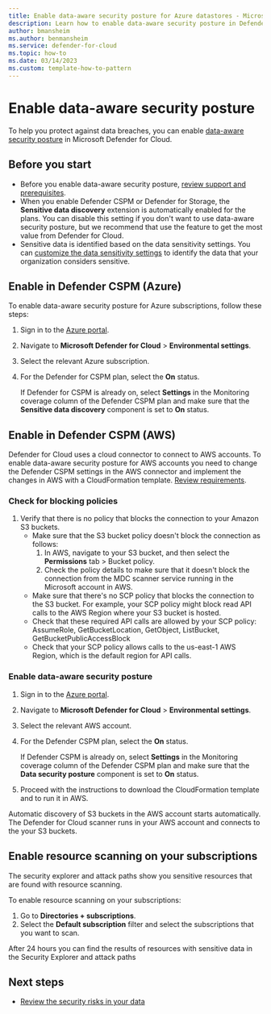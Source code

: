 ```yaml
---
title: Enable data-aware security posture for Azure datastores - Microsoft Defender for Cloud
description: Learn how to enable data-aware security posture in Defender for Cloud
author: bmansheim
ms.author: benmansheim
ms.service: defender-for-cloud
ms.topic: how-to
ms.date: 03/14/2023
ms.custom: template-how-to-pattern
---
```


# Enable data-aware security posture

To help you protect against data breaches, you can enable [data-aware security posture](data-security-posture-enable.md) in Microsoft Defender for Cloud.

## Before you start

- Before you enable data-aware security posture, [review support and prerequisites](concept-data-security-posture-prepare.md).
- When you enable Defender CSPM or Defender for Storage, the **Sensitive data discovery** extension is automatically enabled for the plans. You can disable this setting if you don't want to use data-aware security posture, but we recommend that use the feature to get the most value from Defender for Cloud.
- Sensitive data is identified based on the data sensitivity settings. You can [customize the data sensitivity settings](data-sensitivity-settings.md) to identify the data that your organization considers sensitive.

## Enable in Defender CSPM (Azure)

To enable data-aware security posture for Azure subscriptions, follow these steps:

1. Sign in to the [Azure portal](https://portal.azure.com). 
1. Navigate to **Microsoft Defender for Cloud** > **Environmental settings**.
1. Select the relevant Azure subscription.
1. For the Defender for CSPM plan, select the **On** status.

    If Defender for CSPM is already on, select **Settings** in the Monitoring coverage column of the Defender CSPM plan and make sure that the **Sensitive data discovery** component is set to **On** status.

## Enable in Defender CSPM (AWS)
 
Defender for Cloud uses a cloud connector to connect to AWS accounts. To enable data-aware security posture for AWS accounts you need to change the Defender CSPM settings in the AWS connector and implement the changes in AWS with a CloudFormation template. [Review requirements](concept-data-security-posture-prepare.md#scanning-aws-storage).

### Check for blocking policies

1. Verify that there is no policy that blocks the connection to your Amazon S3 buckets.
    - Make sure that the S3 bucket policy doesn't block the connection as follows:
        1. In AWS, navigate to your S3 bucket, and then select the **Permissions** tab > Bucket policy.
        2. Check the policy details to make sure that it doesn't block the connection from the MDC scanner service running in the Microsoft account in AWS.
    - Make sure that there's no SCP policy that blocks the connection to the S3 bucket. For 
example, your SCP policy might block read API calls to the AWS Region where your S3 
bucket is hosted.
    - Check that these required API calls are allowed by your SCP policy: AssumeRole, 
GetBucketLocation, GetObject, ListBucket, GetBucketPublicAccessBlock
    - Check that your SCP policy allows calls to the us-east-1 AWS Region, which is the default 
region for API calls.

### Enable data-aware security posture

1. Sign in to the [Azure portal](https://portal.azure.com). 
1. Navigate to **Microsoft Defender for Cloud** > **Environmental settings**.
1. Select the relevant AWS account.
1. For the Defender CSPM plan, select the **On** status.

    If Defender CSPM is already on, select **Settings** in the Monitoring coverage column of the Defender CSPM plan and make sure that the **Data security posture** component is set to **On** status.

1. Proceed with the instructions to download the CloudFormation template and to run it in AWS.

Automatic discovery of S3 buckets in the AWS account starts automatically. The Defender for Cloud scanner runs in your AWS account and connects to the your S3 buckets.

## Enable resource scanning on your subscriptions

The security explorer and attack paths show you sensitive resources that are found with resource scanning.

To enable resource scanning on your subscriptions:

1. Go to **Directories + subscriptions**.
1. Select the **Default subscription** filter and select the subscriptions that you want to scan.

After 24 hours you can find the results of resources with sensitive data in the Security Explorer and attack paths

## Next steps

- [Review the security risks in your data](data-security-review-risks.md)